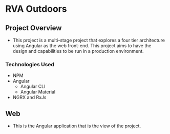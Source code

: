 # RVA Outdoors

## Project Overview

- This project is a multi-stage project that explores a four tier architecture using Angular as the web front-end. This project aims to have the design and capabilities to be run in a production environment.

### Technologies Used

- NPM
- Angular
  - Angular CLI
  - Angular Material
- NGRX and RxJs

## Web

- This is the Angular application that is the view of the project.
